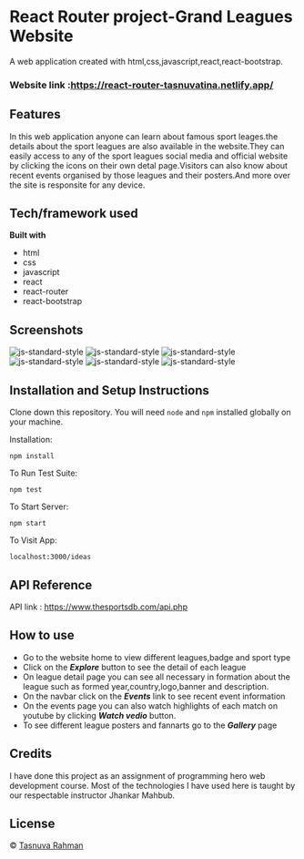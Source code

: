 # React Router project-Grand Leagues Website
A web  application created with html,css,javascript,react,react-bootstrap.

### Website link :https://react-router-tasnuvatina.netlify.app/

## Features
In this web application anyone can learn about famous sport leages.the details about the sport leagues are also available in the website.They can easily access to any of the sport leagues social media and official website by clicking the icons on their own detal page.Visitors can also know about recent events organised by those leagues and their posters.And more over the site is responsite for any device.

## Tech/framework used

<b>Built with</b>

* html
* css
* javascript
* react
* react-router
* react-bootstrap
 
## Screenshots
![js-standard-style](./src/images/screenshots/React-App.png)
![js-standard-style](./src/images/screenshots/React-App-(1).png)
![js-standard-style](./src/images/screenshots/React-App-(2).png)
![js-standard-style](./src/images/screenshots/React-App-(3).png)
![js-standard-style](./src/images/screenshots/React-App-(4).png)
![js-standard-style](./src/images/screenshots/React-App-(5).png)

## Installation and Setup Instructions

Clone down this repository. You will need `node` and `npm` installed globally on your machine.  

Installation:

`npm install`  

To Run Test Suite:  

`npm test`  

To Start Server:

`npm start`  

To Visit App:

`localhost:3000/ideas` 

## API Reference

API link : https://www.thesportsdb.com/api.php

## How to use 

* Go to the website home to view different leagues,badge and sport type
* Click on the ***Explore*** button to see the detail of each league
* On league detail page you can see all necessary in formation about the league such as formed year,country,logo,banner and description.
* On the navbar click on the ***Events*** link to see recent event information
* On the events page you can also watch highlights of each match on youtube by clicking ***Watch vedio*** button.
* To see different league posters and fannarts go to the ***Gallery*** page

## Credits
I have done this project as an assignment of programming hero web development course. Most of the technologies I have used here is taught by our respectable instructor Jhankar Mahbub.

## License

© [Tasnuva Rahman](https://github.com/tasnuvatina)

